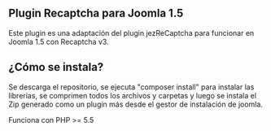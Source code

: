Plugin Recaptcha para Joomla 1.5
----------------------------

Este plugin es una adaptación del plugin jezReCaptcha para funcionar en Joomla 1.5 con Recaptcha v3.

¿Cómo se instala?
------------------------------

Se descarga el repositorio, se ejecuta "composer install" para instalar las librerias, se comprimen todos los archivos y carpetas y luego se instala el Zip generado como un plugin más desde el gestor de instalación de joomla.

Funciona con PHP >= 5.5
